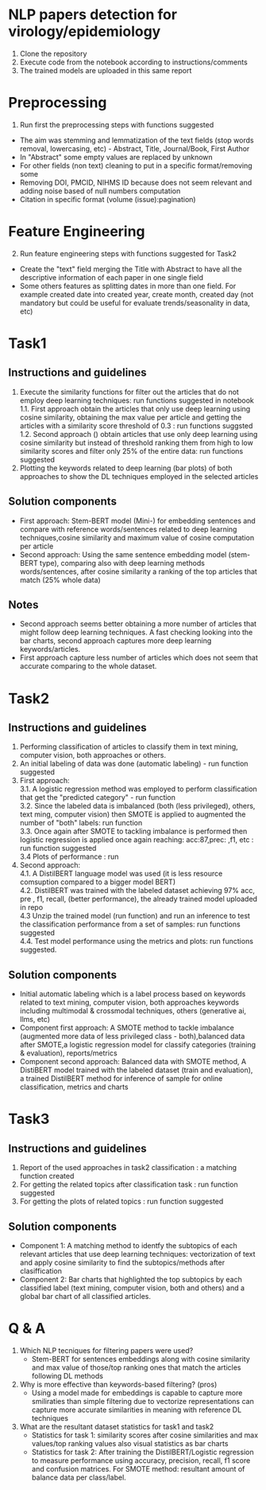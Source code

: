 # NLP papers detection for virology/epidemiology
1. Clone the repository
2. Execute code from the notebook according to instructions/comments
3. The trained models are uploaded in this same report

# Preprocessing   
1. Run first the preprocessing steps with functions suggested <br/>
- The aim was stemming and lemmatization of the text fields (stop words removal, lowercasing, etc) - Abstract, Title, Journal/Book, First Author 
- In "Abstract" some empty values are replaced by unknown
- For other fields (non text) cleaning to put in a specific format/removing some
- Removing DOI, PMCID, NIHMS ID because does not seem relevant and adding noise based of null numbers computation
- Citation in specific format (volume (issue):pagination)

# Feature Engineering
2. Run feature engineering steps with functions suggested for Task2 <br/>
- Create the "text" field merging the Title with Abstract to have all the descriptive information of each paper in one single field
-  Some others features as splitting dates in more than one field. For example created date into created year, create month, created day (not mandatory but could be useful for evaluate trends/seasonality in data, etc)
   
# Task1
## Instructions and guidelines
1. Execute the similarity functions for filter out the articles that do not employ deep learning techniques: run functions suggested in notebook <br/>
1.1. First approach obtain the articles that only use deep learning using cosine similarity, obtaining the max value per article and getting the articles with a similarity score threshold of 0.3 : run functions suggsted  <br/>
1.2. Second approach () obtain articles that use only deep learning using cosine similarity but instead of threshold ranking them from high to low similarity scores and filter only 25% of the entire data: run functions suggested <br/>
2. Plotting the keywords related to deep learning (bar plots) of both approaches to show the DL techniques employed in the selected articles
   
## Solution components
- First approach: Stem-BERT model (Mini-) for embedding sentences and compare with reference words/sentences related to deep learning techniques,cosine similarity and maximum value of cosine computation per article
- Second approach: Using the same sentence embedding model (stem-BERT type), comparing also with deep learning methods words/sentences, after cosine similarity a ranking of the top articles that match (25% whole data) 
## Notes
- Second approach seems better obtaining a more number of articles that might follow deep learning techniques. A fast checking looking into the bar charts, second approach captures more deep learning keywords/articles.
- First approach capture less number of articles which does not seem that accurate comparing to the whole dataset.


# Task2
## Instructions and guidelines
1. Performing classification of articles to classify them in text mining, computer vision, both approaches or others.<br/>
2. An initial labeling of data was done (automatic labeling) - run function suggested <br/>
3. First approach: <br/>
3.1. A logistic regression method was employed to perform classification that get the "predicted category" - run function <br/>
3.2. Since the labeled data is imbalanced (both (less privileged), others, text ming, computer vision) then SMOTE is applied to augmented the number of "both" labels: run function <br/>
3.3. Once again after SMOTE to tackling imbalance is performed then logistic regression is applied once again reaching: acc:87,prec: ,f1, etc : run function suggested <br/>
3.4 Plots of performance : run <br/>
4. Second approach:<br/>
4.1. A DistilBERT language model was used (it is less resource comsuption compared to a bigger model BERT) <br/>
4.2. DistilBERT was trained with the labeled dataset achieving 97% acc, pre , f1, recall, (better performance), the already trained model uploaded in repo <br/>
4.3 Unzip the trained model (run function) and run an inference to test the classification performance from a set of samples: run functions suggested <br/>
4.4. Test model performance using the metrics and plots: run functions suggested.<br/>
## Solution components
- Initial automatic labeling which is a label process based on keywords related to text mining, computer vision, both approaches keywords including multimodal & crossmodal techniques, others (generative ai, llms, etc)
- Component first approach: A SMOTE method to tackle imbalance (augmented more data of less privileged class - both),balanced data after SMOTE,a logistic regression model for classify categories (training & evaluation), reports/metrics
- Component second approach: Balanced data with SMOTE method, A DistiBERT model trained with the labeled dataset (train and evaluation), a trained DistilBERT method for inference of sample for online classification, metrics and charts

# Task3
## Instructions and guidelines
1. Report of the used approaches in task2 classification : a matching function created <br/>
3. For getting the related topics after classification task : run function suggested <br/>
4. For getting the plots of related topics : run function suggested <br/>
## Solution components
- Component 1: A matching method to identfy the subtopics of each relevant articles that use deep learning techniques: vectorization of text and apply cosine similarity to find the subtopics/methods after clasiffication
- Component 2: Bar charts that highlighted the top subtopics by each classified label (text mining, computer vision, both and others) and a global bar chart of all classified articles.

# Q & A
1. Which NLP tecniques for filtering papers were used?
   - Stem-BERT for sentences embeddings along with cosine similarity and max value of those/top ranking ones that match the articles following DL methods
3. Why is more effective than keywords-based filtering? (pros)
   - Using a model made for embeddings is capable to capture more smiliraties than simple filtering due to vectorize representations can capture more accurate similarities in meaning with reference DL techniques
5. What are the resultant dataset statistics for task1 and task2
   - Statistics for task 1: similarity scores after cosine similarities and max values/top ranking values also visual statistics as bar charts
   - Statistics for task 2: After training the DistilBERT/Logistic regression to measure performance using accuracy, precision, recall, f1 score and confusion matrices. For SMOTE method: resultant amount of balance data per class/label.
   
